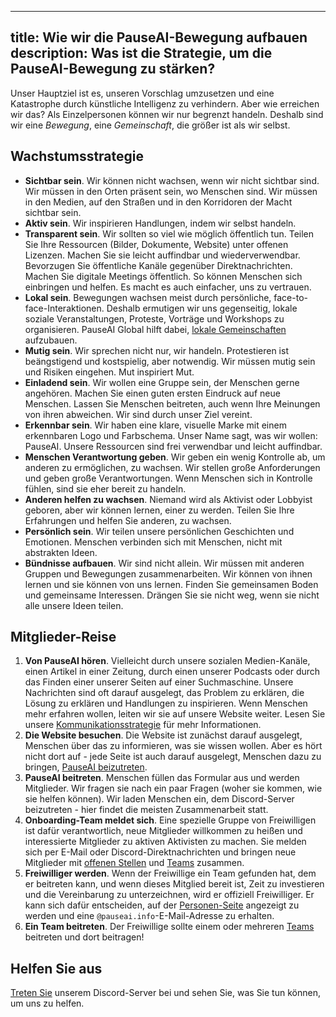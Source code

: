 

---
title: Wie wir die PauseAI-Bewegung aufbauen
description: Was ist die Strategie, um die PauseAI-Bewegung zu stärken?
---

Unser Hauptziel ist es, unseren Vorschlag umzusetzen und eine Katastrophe durch künstliche Intelligenz zu verhindern.
Aber wie erreichen wir das?
Als Einzelpersonen können wir nur begrenzt handeln.
Deshalb sind wir eine _Bewegung_, eine _Gemeinschaft_, die größer ist als wir selbst.

## Wachstumsstrategie

- **Sichtbar sein**. Wir können nicht wachsen, wenn wir nicht sichtbar sind. Wir müssen in den Orten präsent sein, wo Menschen sind. Wir müssen in den Medien, auf den Straßen und in den Korridoren der Macht sichtbar sein.
- **Aktiv sein**. Wir inspirieren Handlungen, indem wir selbst handeln.
- **Transparent sein**. Wir sollten so viel wie möglich öffentlich tun. Teilen Sie Ihre Ressourcen (Bilder, Dokumente, Website) unter offenen Lizenzen. Machen Sie sie leicht auffindbar und wiederverwendbar. Bevorzugen Sie öffentliche Kanäle gegenüber Direktnachrichten. Machen Sie digitale Meetings öffentlich. So können Menschen sich einbringen und helfen. Es macht es auch einfacher, uns zu vertrauen.
- **Lokal sein**. Bewegungen wachsen meist durch persönliche, face-to-face-Interaktionen. Deshalb ermutigen wir uns gegenseitig, lokale soziale Veranstaltungen, Proteste, Vorträge und Workshops zu organisieren. PauseAI Global hilft dabei, [lokale Gemeinschaften](/communities) aufzubauen.
- **Mutig sein**. Wir sprechen nicht nur, wir handeln. Protestieren ist beängstigend und kostspielig, aber notwendig. Wir müssen mutig sein und Risiken eingehen. Mut inspiriert Mut.
- **Einladend sein**. Wir wollen eine Gruppe sein, der Menschen gerne angehören. Machen Sie einen guten ersten Eindruck auf neue Menschen. Lassen Sie Menschen beitreten, auch wenn Ihre Meinungen von ihren abweichen. Wir sind durch unser Ziel vereint.
- **Erkennbar sein**. Wir haben eine klare, visuelle Marke mit einem erkennbaren Logo und Farbschema. Unser Name sagt, was wir wollen: PauseAI. Unsere Ressourcen sind frei verwendbar und leicht auffindbar.
- **Menschen Verantwortung geben**. Wir geben ein wenig Kontrolle ab, um anderen zu ermöglichen, zu wachsen. Wir stellen große Anforderungen und geben große Verantwortungen. Wenn Menschen sich in Kontrolle fühlen, sind sie eher bereit zu handeln.
- **Anderen helfen zu wachsen**. Niemand wird als Aktivist oder Lobbyist geboren, aber wir können lernen, einer zu werden. Teilen Sie Ihre Erfahrungen und helfen Sie anderen, zu wachsen.
- **Persönlich sein**. Wir teilen unsere persönlichen Geschichten und Emotionen. Menschen verbinden sich mit Menschen, nicht mit abstrakten Ideen.
- **Bündnisse aufbauen**. Wir sind nicht allein. Wir müssen mit anderen Gruppen und Bewegungen zusammenarbeiten. Wir können von ihnen lernen und sie können von uns lernen. Finden Sie gemeinsamen Boden und gemeinsame Interessen. Drängen Sie sie nicht weg, wenn sie nicht alle unsere Ideen teilen.

## Mitglieder-Reise

1. **Von PauseAI hören**. Vielleicht durch unsere sozialen Medien-Kanäle, einen Artikel in einer Zeitung, durch einen unserer Podcasts oder durch das Finden einer unserer Seiten auf einer Suchmaschine. Unsere Nachrichten sind oft darauf ausgelegt, das Problem zu erklären, die Lösung zu erklären und Handlungen zu inspirieren. Wenn Menschen mehr erfahren wollen, leiten wir sie auf unsere Website weiter. Lesen Sie unsere [Kommunikationsstrategie](/communication-strategy) für mehr Informationen.
1. **Die Website besuchen**. Die Website ist zunächst darauf ausgelegt, Menschen über das zu informieren, was sie wissen wollen. Aber es hört nicht dort auf - jede Seite ist auch darauf ausgelegt, Menschen dazu zu bringen, [PauseAI beizutreten](/join).
1. **PauseAI beitreten**. Menschen füllen das Formular aus und werden Mitglieder. Wir fragen sie nach ein paar Fragen (woher sie kommen, wie sie helfen können). Wir laden Menschen ein, dem Discord-Server beizutreten - hier findet die meisten Zusammenarbeit statt.
1. **Onboarding-Team meldet sich**. Eine spezielle Gruppe von Freiwilligen ist dafür verantwortlich, neue Mitglieder willkommen zu heißen und interessierte Mitglieder zu aktiven Aktivisten zu machen. Sie melden sich per E-Mail oder Discord-Direktnachrichten und bringen neue Mitglieder mit [offenen Stellen](/vacancies) und [Teams](/teams) zusammen.
1. **Freiwilliger werden**. Wenn der Freiwillige ein Team gefunden hat, dem er beitreten kann, und wenn dieses Mitglied bereit ist, Zeit zu investieren und die Vereinbarung zu unterzeichnen, wird er offiziell Freiwilliger. Er kann sich dafür entscheiden, auf der [Personen-Seite](/people) angezeigt zu werden und eine `@pauseai.info`-E-Mail-Adresse zu erhalten.
1. **Ein Team beitreten**. Der Freiwillige sollte einem oder mehreren [Teams](/teams) beitreten und dort beitragen!

## Helfen Sie aus

[Treten Sie](/join) unserem Discord-Server bei und sehen Sie, was Sie tun können, um uns zu helfen.